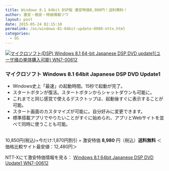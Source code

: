 ```yaml
---
title: Windows 8.1 64bit DSP版 激安特価8,980円！送料無料！
author: 激安・格安・特価情報ツウ
layout: post
date: 2015-05-24 02:15:10
permalink: /os/windows-81-64bit-update-8980-nttx.html
categories:
  - OS
---
```

<div class="img-bg2 img_L">
  <a href="//px.a8.net/svt/ejp?a8mat=ZYP6S+8IMA3E+S1Q+BWGDT&#038;a8ejpredirect=//nttxstore.jp/_II_MS14697128" target="_blank"><img border="0" alt="マイクロソフト(DSP) Windows 8.1 64-bit Japanese DSP DVD update1(ユーザ様の単体購入可能) WN7-00612" src="//image.nttxstore.jp/l2_images/M/MS/MS14697128.jpg" data-recalc-dims="1" /></a>
</div>

### マイクロソフト Windows 8.1 64bit Japanese DSP DVD Update1
<!--more-->

* Windows史上「最速」の起動時間。15秒で起動が完了。
* スタートボタンが復活。スタートボタンからシャットダウンも可能に。
* これまでと同じ感覚で使えるデスクトップは、起動後すぐに表示することが可能。
* スタート画面のカスタマイズが可能に。自分好みに変更できます。
* 標準搭載アプリでやりたいことがすぐに始められ、アプリとWebサイトを並べて同時に使うことも可能。

<br clear="all" />10,850円(税込)+今だけ:1,870円割引 = 激安特価 <span class="tokka-price"><strong>8,980</strong></span> 円（税込）**送料無料**
＜価格比較サイト最安値：12,480円＞

NTT-Xにて激安特価情報を見る： <a href="//px.a8.net/svt/ejp?a8mat=ZYP6S+8IMA3E+S1Q+BWGDT&#038;a8ejpredirect=//nttxstore.jp/_II_MS14697128" target="_blank"><span class="fs150p">Windows 8.1 64bit Japanese DSP DVD Update1 WN7-00612</span></a>